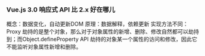 ### Vue.js 3.0 响应式 API 比 2.x 好在哪儿
概念：数据变化，自动更新DOM
原理：数据解释，依赖更新
实现方法不同：
Proxy 劫持的是整个对象，那么对于对象属性的新增、删除、修改自然都可以劫持到；而Object.defineProperty API 劫持的对象某一个属性的访问和修改，因此它不能监听对象属性新增和删除。
